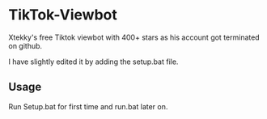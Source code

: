 # TikTok-Viewbot
Xtekky's free Tiktok viewbot with 400+ stars as his account got terminated on github.

I have slightly edited it by adding the setup.bat file.

## Usage
Run Setup.bat for first time and run.bat later on.
